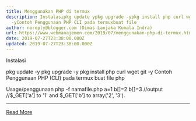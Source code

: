 ```yaml
---
title: Menggunakan PHP di termux
description: Instalasipkg update ypkg upgrade -ypkg install php curl wget git
  -yContoh Penggunaan PHP CLI pada termuxbuat file
author: noreply@blogger.com (Dimas Lanjaka Kumala Indra)
url: https://www.webmanajemen.com/2019/07/menggunakan-php-di-termux.html
date: 2019-07-27T23:38:00.000Z
updated: 2019-07-27T23:38:00.000Z
---
```


Instalasi

pkg update -y
pkg upgrade -y
pkg install php curl wget git -y
Contoh Penggunaan PHP (CLI) pada termux
buat file php
<?php
parse_str(implode('&', array_slice($argv, 1)), $_GET);
?>
Usage/penggunaan
php -f namafile.php a=1 b[]=2 b[]=3
//output
//$_GET['a'] to '1' and $_GET['b'] to array('2', '3').<hr/> <a href="https://www.webmanajemen.com/2019/07/menggunakan-php-di-termux.html" rel="follow" class="button" id="read-more">Read More</a>